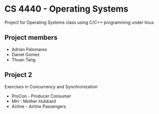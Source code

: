 # CS 4440 - Operating Systems

Project for Operating Systems class using C/C++ programming under linux

## Project members

- Adrian Palomares
- Daniel Gomez
- Thuan Tang

## Project 2

Exercises in Concurrency and Synchronization

- ProCon - Producer Consumer
- MH - Mother Hubbard
- Airline - Airline Passengers
